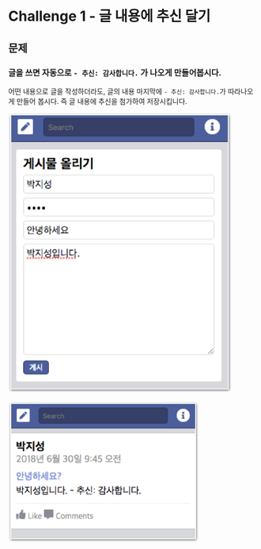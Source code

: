 # Challenge 1 - 글 내용에 추신 달기

## 문제

### 글을 쓰면 자동으로 `- 추신: 감사합니다.` 가 나오게 만들어봅시다.

어떤 내용으로 글을 작성하더라도, 글의 내용 마지막에 `- 추신: 감사합니다.`가 따라나오게 만들어 봅시다. 즉 글 내용에 추신을 첨가하여 저장시킵니다.

![&#xAE00;&#xC4F0;&#xB294; &#xC911;](../../.gitbook/assets/image-15.png)

![&#xAE00; &#xC4F4; &#xD6C4;](../../.gitbook/assets/image-153.png)

